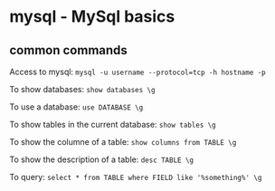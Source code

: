 #  mysql - MySql basics


## common commands

Access to mysql:
`mysql -u username --protocol=tcp -h hostname -p`

To show databases:
`show databases \g`

To use a database:
`use DATABASE \g`

To show tables in the current database:
`show tables \g`

To show the columne of a table:
`show columns from TABLE \g`

To show the description of a table:
`desc TABLE \g`

To query:
`select * from TABLE where FIELD like '%something%' \g`




